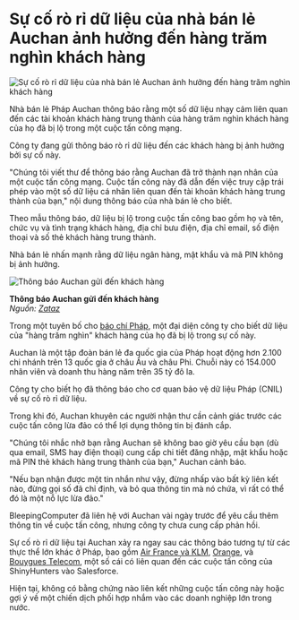 # Sự cố rò rỉ dữ liệu của nhà bán lẻ Auchan ảnh hưởng đến hàng trăm nghìn khách hàng

![Sự cố rò rỉ dữ liệu của nhà bán lẻ Auchan ảnh hưởng đến hàng trăm nghìn khách hàng](https://www.bleepstatic.com/content/hl-images/2025/08/25/auchan-header.jpg)

Nhà bán lẻ Pháp Auchan thông báo rằng một số dữ liệu nhạy cảm liên quan đến các tài khoản khách hàng trung thành của hàng trăm nghìn khách hàng của họ đã bị lộ trong một cuộc tấn công mạng.

Công ty đang gửi thông báo rò rỉ dữ liệu đến các khách hàng bị ảnh hưởng bởi sự cố này.

"Chúng tôi viết thư để thông báo rằng Auchan đã trở thành nạn nhân của một cuộc tấn công mạng. Cuộc tấn công này đã dẫn đến việc truy cập trái phép vào một số dữ liệu cá nhân liên quan đến tài khoản khách hàng trung thành của bạn," nội dung thông báo của nhà bán lẻ cho biết.

Theo mẫu thông báo, dữ liệu bị lộ trong cuộc tấn công bao gồm họ và tên, chức vụ và tình trạng khách hàng, địa chỉ bưu điện, địa chỉ email, số điện thoại và số thẻ khách hàng trung thành.

Nhà bán lẻ nhấn mạnh rằng dữ liệu ngân hàng, mật khẩu và mã PIN không bị ảnh hưởng.

![Thông báo Auchan gửi đến khách hàng](https://www.bleepstatic.com/images/news/u/1220909/2025/August/notice.jpg)

**Thông báo Auchan gửi đến khách hàng**  
_Nguồn: [Zataz](http://www.zataz.com/nouveau-piratage-auchan-cartes-fidelite-exposees/)_

Trong một tuyên bố cho [báo chí Pháp](https://www.lemonde.fr/pixels/article/2025/08/21/auchan-annonce-avoir-ete-victime-d-un-acte-de-cybermalveillance-des-centaines-de-milliers-de-donnees-de-ses-clients-piratees%5F6633141%5F4408996.html), một đại diện công ty cho biết dữ liệu của "hàng trăm nghìn" khách hàng của họ đã bị lộ trong sự cố này.

Auchan là một tập đoàn bán lẻ đa quốc gia của Pháp hoạt động hơn 2.100 chi nhánh trên 13 quốc gia ở châu Âu và châu Phi. Chuỗi này có 154.000 nhân viên và doanh thu hàng năm trên 35 tỷ đô la.

Công ty cho biết họ đã thông báo cho cơ quan bảo vệ dữ liệu Pháp (CNIL) về sự cố rò rỉ dữ liệu.

Trong khi đó, Auchan khuyên các người nhận thư cần cảnh giác trước các cuộc tấn công lừa đảo có thể lợi dụng thông tin bị đánh cắp.

"Chúng tôi nhắc nhở bạn rằng Auchan sẽ không bao giờ yêu cầu bạn (dù qua email, SMS hay điện thoại) cung cấp chi tiết đăng nhập, mật khẩu hoặc mã PIN thẻ khách hàng trung thành của bạn," Auchan cảnh báo.

"Nếu bạn nhận được một tin nhắn như vậy, đừng nhấp vào bất kỳ liên kết nào, đừng gọi số đã chỉ định, và bỏ qua thông tin mà nó chứa, vì rất có thể đó là một nỗ lực lừa đảo."

BleepingComputer đã liên hệ với Auchan vài ngày trước để yêu cầu thêm thông tin về cuộc tấn công, nhưng công ty chưa cung cấp phản hồi.

Sự cố rò rỉ dữ liệu tại Auchan xảy ra ngay sau các thông báo tương tự từ các thực thể lớn khác ở Pháp, bao gồm [Air France và KLM](https://www.bleepingcomputer.com/news/security/air-france-and-klm-disclose-data-breaches-impacting-customers/), [Orange](https://www.bleepingcomputer.com/news/security/french-telecommunications-giant-orange-discloses-cyberattack/), và [Bouygues Telecom](https://www.bleepingcomputer.com/news/security/bouygues-telecom-confirms-data-breach-impacting-64-million-customers/), một số cái có liên quan đến các cuộc tấn công của ShinyHunters vào Salesforce.

Hiện tại, không có bằng chứng nào liên kết những cuộc tấn công này hoặc gợi ý về một chiến dịch phối hợp nhắm vào các doanh nghiệp lớn trong nước.